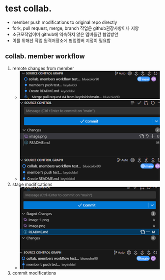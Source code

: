 # test collab.
- member push modifications to original repo directly
- fork, pull request, merge, branch 작업은 github권장사항이나 지양
- 소규모작업이며 github에 익숙하지 않은 멤버들간 협업방안
- 이를 위해선 작업 원격저장소에 협업멤버 지정이 필요함
## collab. member workflow
1. remote changes from member
    - ![remote changes - before](image.png)
    - ![remote changes - before commit](image-1.png)
1. stage modifications
    - ![stage modifications](image-2.png)
1. commit modifications